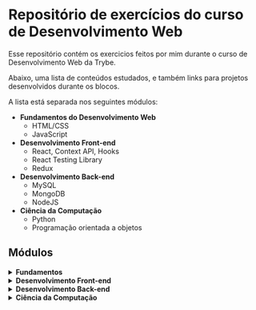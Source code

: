 # Repositório de exercícios do curso de Desenvolvimento Web

Esse repositório contém os exercicios feitos por mim durante o curso de Desenvolvimento Web da Trybe.

Abaixo, uma lista de conteúdos estudados, e também links para projetos desenvolvidos durante os blocos.

A lista está separada nos seguintes módulos:
  - **Fundamentos do Desenvolvimento Web**
    - HTML/CSS
    - JavaScript
  - **Desenvolvimento Front-end**
    - React, Context API, Hooks
    - React Testing Library
    - Redux
  - **Desenvolvimento Back-end**
    - MySQL
    - MongoDB
    - NodeJS
  - **Ciência da Computação**
    - Python
    - Programação orientada a objetos

## Módulos

<details>
  <summary><strong>Fundamentos</strong></summary>

  1. ### Unix & Bash
      - Fundamentos do Desenvolvimento Web
      - Introdução - Unix & Shell
      - Unix & Bash - Parte 1
      - Unix & Bash - Parte 2

  2. ### Git, GitHub e Internet
      - Git & GitHub - O que é e para que serve
      - Git & GitHub - Entendendo os comandos
      - Internet - Entendendo como ela funciona

  3. ### Introdução à HTML e CSS
      - Introdução - HTML & CSS
      - HTML & CSS - Estruturas de página
      - HTML & CSS - Primeiros passos em CSS
      - HTML & CSS - Seletores e posicionamento
      - HTML Semântico
      - [Projeto - Lessons Learned](https://github.com/leo606/lessons-learned-trybe)

  4. ### Introdução à JavaScript e Lógica de Programação
      - Introdução - JavaScript
      - JavaScript - Primeiros passos
      - JavaScript - Array e loop For
      - JavaScript - Lógica de Programação e Algoritmos
      - JavaScript - Objetos e funções
      - [Projeto - Playground Functions](https://github.com/leo606/playground-functions-trybe)

  5. ### JavaScript: DOM, Eventos e Web Storage
      - JavaScript - DOM e seletores
      - JavaScript - Trabalhando com elementos
      - JavaScript - Eventos
      - JavaScript - Web Storage
      - Projeto - Arte com Pixels
      - [Projeto - Lista de tarefas](https://github.com/leo606/todo-list-trybe)

  6. ### HTML e CSS: Forms, Flexbox e Responsivo
      - HTML & CSS - Forms
      - Bibliotecas JavaScript e Frameworks CSS
      - Introdução - CSS Flexbox
      - CSS Flexbox - Parte 1
      - CSS Flexbox - Parte 2
      - CSS Responsivo - Mobile First
      - [Projeto - Trybewarts](https://github.com/leo606/trybewarts-trybe)

  7. ### Introdução à JavaScript ES6 e Testes Unitários
      - JavaScript ES6 - let, const, arrow functions e template literals
      - JavaScript ES6 - Objects
      - Primeiros passos em Jest
      - [Projeto - JavaScript Testes Unitários](https://github.com/leo606/js-unit-tests-trybe)

  8. ### Higher Order Functions do JavaScript ES6
      - JavaScript ES6 - Introdução a Higher Order Functions
      - JavaScript ES6 - Higher Order Functions - forEach, find, some, every, sort
      - JavaScript ES6 - Higher Order Functions - map e filter
      - JavaScript ES6 - Higher Order Functions - reduce
      - JavaScript ES6 - spread operator, parâmetro rest, destructuring e mais
      - [Projeto - Zoo functions](https://github.com/leo606/zoo-functions-trybe)

  9. ### JavaScript e Testes Assíncronos
      - JavaScript Assíncrono e Callbacks
      - JavaScript Assíncrono - Fetch API e async/await
      - Jest - Testes Assíncronos
      - [Projeto - Jest Assíncrono e Mocking](https://github.com/leo606/project-jest-trybe)
</details>


<details>
  <summary><strong>Desenvolvimento Front-end</strong></summary>

  10. ### Introdução à React
      - Introdução - Front-end
      - Introdução - React
      - 'Hello, world!' no React!
      - Componentes React
      - [Projeto - Movie Cards Library](https://github.com/leo606/movie-cards-library-trybe)

  11. ### Componentes com Estado, Eventos e Formulários com React
      - Componentes com estado e eventos
      - Formulários no React
      - [Projeto - Movie Cards Library Stateful](https://github.com/leo606/movie-cards-library-stateful-trybe)

  12. ### Ciclo de Vida de Componentes e React Router
      - Ciclo de vida de componentes
      - React Router
      - [Projeto - Movie Cards Library CRUD](https://github.com/leo606/movie-card-library-crud-trybe)

  13. ### Metodologias Ágeis
      - Metodologias Ágeis
      - [Projeto - Frontend Online Store](https://github.com/leo606/project-frontend-online-store-trybe)

  14. ### Testes automatizados com React Testing Library
      - RTL - Primeiros passos
      - RTL - Mocks e Inputs
      - [RTL - Testando React Router](https://github.com/leo606/react-testing-library-trybe)

  15. ### Gerenciamento de estado com Redux
      - Introdução ao Redux - O estado global da aplicação
      - Usando o Redux no React
      - Usando o Redux no React - Prática
      - Usando o Redux no React - Actions Assíncronas
      - Testes em React-Redux
      - [Projeto - Trybe Wallet](https://github.com/leo606/project-trybewallet-trybe)

  16. ### Projeto Jogo de Trivia
      - [Projeto Jogo de Trivia](https://github.com/leo606/project-trivia-react-redux-trybe)

  17. ### Context API e React Hooks
      - Context API do React
      - React Hooks - useState e useContext
      - React Hooks - useEffect e Hooks customizados

  18. ### Projeto App de Receitas
      - [Projeto App de Receitas](https://github.com/leo606/project-recipes-app-trybe)
</details>

<details>
  <summary><strong>Desenvolvimento Back-end</strong></summary>
  
  19. ### Introdução à SQL
      - Introdução - Bancos de dados relacionais
      - Banco de dados SQL
      - Encontrando dados em um banco de dados
      - Filtrando dados de forma específica
      - Manipulando tabelas
      - [Projeto - All For One](https://github.com/leo606/mysql-all-for-one-trybe)
  
  20. ### Funções SQL, JOINs e Normalização
      - Funções mais usadas no SQL
      - Descomplicando JOINs, UNIONs e Subqueries
      - Stored Routines & Stored Functions
      - [Projeto - Vocabulary Booster](https://github.com/leo606/mysql-vocabulary-booster-trybe)
  
  21. ### Normalização e Modelagem de Banco de Dados
      - Transformando ideias em um modelo de banco de dados - Parte 1
      - Normalização, Formas Normais e Dumps
      - Transformando ideias em um modelo de banco de dados - Parte 2
      - [Projeto - One For All](https://github.com/leo606/mysql-one-for-all-trybe)
  
  22. ### Introdução ao MongoDB
      - Introdução - NoSQL
      - MongoDB - Introdução
      - Filter Operators
      - [Projeto - Data Flights](https://github.com/leo606/mongodb-dataflights-trybe)

  23. ### MongoDB: Updates Simples e Complexos
      - Updates Simples
      - Updates Complexos - Arrays - Parte 1
      - Updates Complexos - Arrays - Parte 2
      - [Projeto - Commerce](https://github.com/leo606/mongodb-commerce-trybe)

  24. ### MongoDB: Aggregation Framework
      - Aggregation Framework - Parte 1
      - Aggregation Framework - Parte 2
      - [Projeto - Aggregations](https://github.com/leo606/mongodb-aggregations-trybe)
  
  25. ### Introdução ao desenvolvimento Web com Node.js
      - Node.js - Introdução
      - Node.js - Fluxo Assíncrono
      - Testes com NodeJS
      - Express: HTTP com Node.js
      - Express: Middlewares
      - [Projeto - Talker Manager](https://github.com/leo606/project-talker-manager-trybe)

  26. ### Node.js: Camada de Serviço e Arquitetura Rest e Restful
      - Introdução - Arquitetura de Software
      - Arquitetura de Software - Camada de Model
      - Arquitetura de Software - Camada de Controller e Service
      - Arquitetura Web - Rest e Restful
      - Arquitetura de Software - Testando as Camadas
      - [Projeto - Store Manager](https://github.com/leo606/store-manager-trybe)
  
  27. ### Autenticação e Upload de Arquivos
      - NodeJS - JWT - (JSON Web Token)
      - NodeJS - Upload de arquivos com `multer`
      - NodeJS - Testando APIs com Testes de Integração
      - [Projeto - Cookmaster](https://github.com/leo606/cookmaster-trybe)

  28. ### Deployment
      - Introdução - Deploy
      - Infraestrutura - Deploy com Heroku
      - Deploy - Gerenciadores de Processos
      - [Projeto - Stranger Things]()

  29. ### Arquitetura: SOLID e ORM
      - Arquitetura - Princípios SOLID
      - ORM - Interface da aplicação com o banco de dados
      - ORM - Associations
      - [Projeto - API de Blogs](https://github.com/leo606/blogs-api-trybe)

  30. ### Sockets
      - Arquitetura de Software - Camada de View
      - Sockets - TCP/UDP & NET
      - Sockets - Socket.io
      - Sockets - Praticando Socket.io
      - [Projeto - Webchat](https://github.com/leo606/webChat-trybe)
  
  31. ### Projeto - App de Delivery
      - [Projeto - App de Delivery](https://github.com/leo606/delivery-app-trybe)
</details>

<details>
  <summary><strong>Ciência da Computação</strong></summary>

  32. ### Introdução à Python
      - Introdução - Ciência da Computação
      - Aprendendo Python
      - Entrada e Saída de Dados
      - Testes
      - [Projeto - Job Insights](https://github.com/leo606/job-insights-trybe)

  33. ### Introdução à Python
      - Introdução à programação orientada a objetos
      - Herança, Composição e Interfaces
      - Padrões de projeto
      - [Projeto - Relatórios de Estoque](https://github.com/leo606/inventory-report-trybe)
</details>